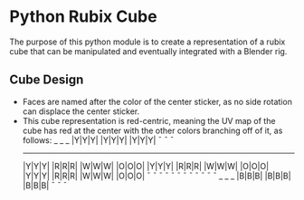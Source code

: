 # Python Rubix Cube
The purpose of this python module is to create a representation of a rubix
cube that can be manipulated and eventually integrated with a Blender rig.

## Cube Design
* Faces are named after the color of the center sticker, as no side rotation
can displace the center sticker. 
* This cube representation is red-centric, meaning the UV map of the cube
has red at the center with the other colors branching off of it, as follows:
             _ _ _
            |Y|Y|Y|
            |Y|Y|Y|
            |Y|Y|Y|
             ¯ ¯ ¯ 
     _ _ _   _ _ _   _ _ _   _ _ _ 
    |Y|Y|Y| |R|R|R| |W|W|W| |O|O|O|
    |Y|Y|Y| |R|R|R| |W|W|W| |O|O|O|
    |Y|Y|Y| |R|R|R| |W|W|W| |O|O|O|
     ¯ ¯ ¯   ¯ ¯ ¯   ¯ ¯ ¯   ¯ ¯ ¯ 
             _ _ _
            |B|B|B|
            |B|B|B|
            |B|B|B|
             ¯ ¯ ¯ 
